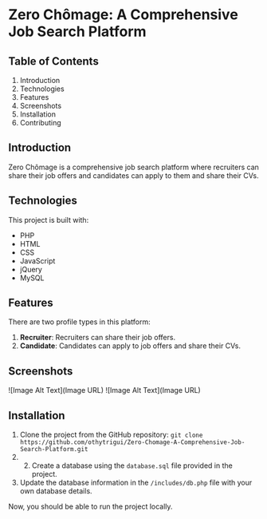 # Zero Chômage: A Comprehensive Job Search Platform

## Table of Contents
1. Introduction
2. Technologies
3. Features
4. Screenshots
5. Installation
6. Contributing

## Introduction
Zero Chômage is a comprehensive job search platform where recruiters can share their job offers and candidates can apply to them and share their CVs.

## Technologies
This project is built with:
- PHP
- HTML
- CSS
- JavaScript
- jQuery
- MySQL

## Features
There are two profile types in this platform:
1. **Recruiter**: Recruiters can share their job offers.
2. **Candidate**: Candidates can apply to job offers and share their CVs.

## Screenshots

![Image Alt Text](Image URL)
![Image Alt Text](Image URL)

## Installation
1. Clone the project from the GitHub repository:
`git clone https://github.com/othytrigui/Zero-Chomage-A-Comprehensive-Job-Search-Platform.git`
3. 2. Create a database using the `database.sql` file provided in the project.
4. Update the database information in the `/includes/db.php` file with your own database details.

Now, you should be able to run the project locally.
